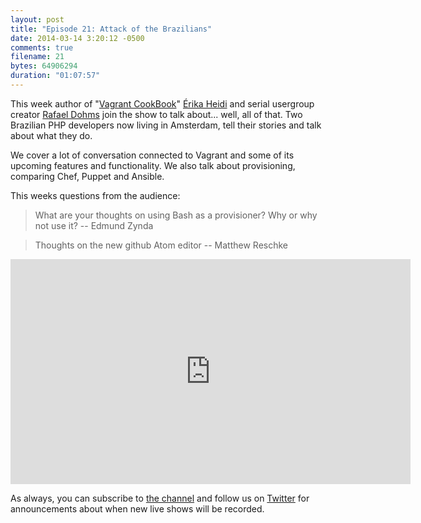 ```yaml
---
layout: post
title: "Episode 21: Attack of the Brazilians"
date: 2014-03-14 3:20:12 -0500
comments: true
filename: 21
bytes: 64906294
duration: "01:07:57"
---
```


This week author of "[Vagrant CookBook]" [Érika Heidi] and serial usergroup creator [Rafael Dohms] join the show to 
talk about... well, all of that. Two Brazilian PHP developers now living in Amsterdam, tell their stories and talk 
about what they do.

We cover a lot of conversation connected to Vagrant and some of its upcoming features and functionality. We also talk 
about provisioning, comparing Chef, Puppet and Ansible.

This weeks questions from the audience:

> What are your thoughts on using Bash as a provisioner? Why or why not use it?
-- Edmund Zynda

> Thoughts on the new github Atom editor
-- Matthew Reschke

<iframe width="640" height="360" src="https://www.youtube.com/embed/1pCgpCDzGb0" frameborder="0" allowfullscreen></iframe>

As always, you can subscribe to [the channel](http://www.youtube.com/channel/UCepVwe7RrxE7Zv3kytUfcKw?feature=watch) and follow us on [Twitter](https://twitter.com/phptownhall) for announcements about when new live shows will be recorded. 

[Vagrant CookBook]: https://leanpub.com/vagrantcookbook
[Érika Heidi]: https://twitter.com/erikaheidi
[Rafael Dohms]: https://twitter.com/rdohms